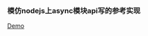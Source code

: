 ### 模仿nodejs上async模块api写的参考实现
<a href="http://leoyuan.github.io/assets/async/test_async.html" target="_blank">Demo</a>
